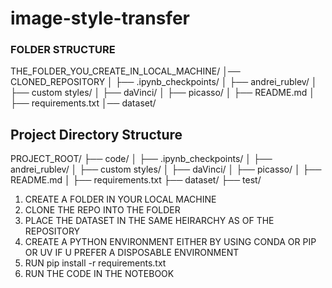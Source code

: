 # image-style-transfer

### FOLDER STRUCTURE 
THE_FOLDER_YOU_CREATE_IN_LOCAL_MACHINE/
│── CLONED_REPOSITORY
│   ├── .ipynb_checkpoints/
│   ├── andrei_rublev/
│   ├── custom styles/
│   ├── daVinci/
│   ├── picasso/
│   ├── README.md
│   ├── requirements.txt
│── dataset/

## Project Directory Structure

PROJECT_ROOT/ ├── code/ │ ├── .ipynb_checkpoints/ │ ├── andrei_rublev/ │ ├── custom styles/ │ ├── daVinci/ │ ├── picasso/ │ ├── README.md │ ├── requirements.txt ├── dataset/ ├── test/

1. CREATE A FOLDER IN YOUR LOCAL MACHINE 
2. CLONE THE REPO INTO THE FOLDER
3. PLACE THE DATASET IN THE SAME HEIRARCHY AS OF THE REPOSITORY 
4. CREATE A PYTHON ENVIRONMENT EITHER BY USING CONDA OR PIP OR UV IF U PREFER A DISPOSABLE ENVIRONMENT
4. RUN pip install -r requirements.txt
4. RUN THE CODE IN THE NOTEBOOK